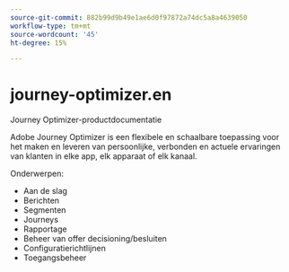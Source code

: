 ```yaml
---
source-git-commit: 882b99d9b49e1ae6d0f97872a74dc5a8a4639050
workflow-type: tm+mt
source-wordcount: '45'
ht-degree: 15%

---
```

# journey-optimizer.en

Journey Optimizer-productdocumentatie

Adobe Journey Optimizer is een flexibele en schaalbare toepassing voor het maken en leveren van persoonlijke, verbonden en actuele ervaringen van klanten in elke app, elk apparaat of elk kanaal.

Onderwerpen:

* Aan de slag
* Berichten
* Segmenten
* Journeys
* Rapportage
* Beheer van offer decisioning/besluiten
* Configuratierichtlijnen
* Toegangsbeheer
